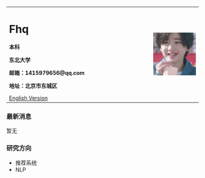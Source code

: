 <table border="0">
  <tr>
    <td width="75%">
      <h1>Fhq</h1>
      <p><b>本科</b></p>
      <p><b>东北大学</b></p>
      <p><b>邮箱：1415979656@qq.com</b></p>
      <p><b>地址：北京市东城区</b></p>
      <a href="/index-en.html">English Version</a>
    </td>
    <td width="25%">
      <img src="/zhengjianzhao.jpg" width="100%">
    </td>
  </tr>
</table>

### 最新消息
暂无

### 研究方向
- 推荐系统
- NLP
